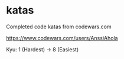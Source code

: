 # katas
Completed code katas from codewars.com

https://www.codewars.com/users/AnssiAhola

Kyu: 1 (Hardest) -> 8 (Easiest)
